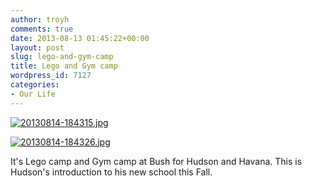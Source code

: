 ```yaml
---
author: troyh
comments: true
date: 2013-08-13 01:45:22+00:00
layout: post
slug: lego-and-gym-camp
title: Lego and Gym camp
wordpress_id: 7127
categories:
- Our Life
---
```


  
  
[![20130814-184315.jpg](http://troyandgay.files.wordpress.com/2013/08/20130814-184315.jpg)](http://troyandgay.files.wordpress.com/2013/08/20130814-184315.jpg)  
  
[![20130814-184326.jpg](http://troyandgay.files.wordpress.com/2013/08/20130814-184326.jpg)](http://troyandgay.files.wordpress.com/2013/08/20130814-184326.jpg)

It's Lego camp and Gym camp at Bush for Hudson and Havana. This is Hudson's introduction to his new school this Fall.
